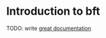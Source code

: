# Introduction to bft

TODO: write [great documentation](http://jacobian.org/writing/what-to-write/)
